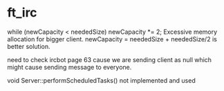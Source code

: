 # ft_irc

while (newCapacity < neededSize)
	newCapacity *= 2;
Excessive memory allocation for bigger client.
newCapacity = neededSize + neededSize/2 is better solution.

need to check ircbot page 63 cause we are sending client as null which might cause sending message to everyone.

void Server::performScheduledTasks() not implemented and used